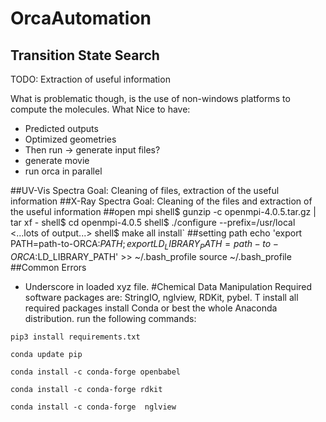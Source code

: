 # OrcaAutomation
## Transition State Search 
TODO: Extraction of useful information 

What is problematic though, is the use of non-windows platforms to compute the molecules.
What 
Nice to have: 
* Predicted outputs 
* Optimized geometries 
* Then run -> generate input files?  
* generate movie 
* run orca in parallel

##UV-Vis Spectra 
Goal: Cleaning of files, extraction of the useful information 
##X-Ray Spectra 
Goal: Cleaning of the files and extraction of the useful information 
##open mpi 
shell$ gunzip -c openmpi-4.0.5.tar.gz | tar xf -
shell$ cd openmpi-4.0.5
shell$ ./configure --prefix=/usr/local
<...lots of output...>
shell$ make all install`
##setting path 
echo 'export PATH=path-to-ORCA:$PATH; export LD_LIBRARY_PATH=path-to-ORCA:$LD_LIBRARY_PATH'  >> ~/.bash_profile
source ~/.bash_profile
##Common Errors 
* Underscore in loaded xyz file. 
#Chemical Data Manipulation 
Required software packages are: StringIO, nglview, RDKit, pybel. 
T install all required packages install Conda or best the whole Anaconda distribution. 
run the following commands: 

```pip3 install requirements.txt```

```conda update pip```

```conda install -c conda-forge openbabel```

```conda install -c conda-forge rdkit```

```conda install -c conda-forge  nglview```

